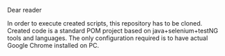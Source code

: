 Dear reader

In order to execute created scripts, this repository has to be cloned. Created code is a standard POM project based on java+selenium+testNG tools and languages. 
The only configuration required is to have actual Google Chrome installed on PC.
